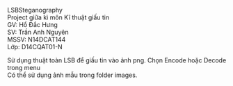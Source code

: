 LSBSteganography  
Project giữa kì môn Kĩ thuật giấu tin  
GV: Hồ Đắc Hưng  
SV: Trần Anh Nguyên  
MSSV: N14DCAT144  
Lớp: D14CQAT01-N
  
  
  
Sử dụng thuật toàn LSB để giấu tin vào ảnh png. 
Chọn Encode hoặc Decode trong menu  
Có thể sử dụng ảnh mẫu trong folder images.
